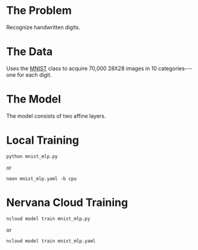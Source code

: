 # The Problem

Recognize handwritten digits.

# The Data

Uses the [MNIST](http://neon.nervanasys.com/docs/latest/datasets.html#mnist)
class to acquire 70,000 28X28 images in 10 categories---one for each digit.

# The Model

The model consists of two affine layers.

# Local Training

`python mnist_mlp.py`

or 

`neon mnist_mlp.yaml -b cpu`

# Nervana Cloud Training

`ncloud model train mnist_mlp.py`

or

`ncloud model train mnist_mlp.yaml`